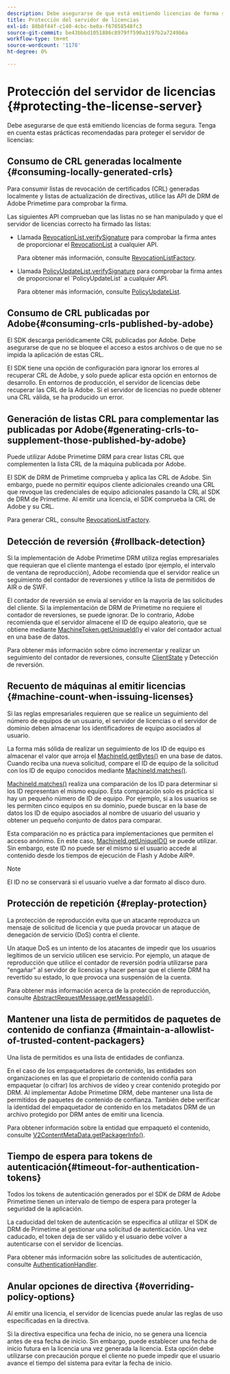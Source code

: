 ```yaml
---
description: Debe asegurarse de que está emitiendo licencias de forma segura. Tenga en cuenta estas prácticas recomendadas para proteger el servidor de licencias
title: Protección del servidor de licencias
exl-id: 88b8f44f-c140-4cbc-be0a-f67058548fc3
source-git-commit: be43bbbd1051886c8979ff590a3197b2a7249b6a
workflow-type: tm+mt
source-wordcount: '1178'
ht-degree: 0%

---
```


# Protección del servidor de licencias {#protecting-the-license-server}

Debe asegurarse de que está emitiendo licencias de forma segura. Tenga en cuenta estas prácticas recomendadas para proteger el servidor de licencias:

## Consumo de CRL generadas localmente {#consuming-locally-generated-crls}

Para consumir listas de revocación de certificados (CRL) generadas localmente y listas de actualización de directivas, utilice las API de DRM de Adobe Primetime para comprobar la firma.

Las siguientes API comprueban que las listas no se han manipulado y que el servidor de licencias correcto ha firmado las listas:

* Llamada [RevocationList.verifySignature](https://help.adobe.com/en_US/primetime/api/drm-apis/server/javadocs-flashaccess-pro/com/adobe/flashaccess/sdk/revocation/RevocationList.html#verifySignature(java.security.cert.X509Certificate)) para comprobar la firma antes de proporcionar el [RevocationList](https://help.adobe.com/en_US/primetime/api/drm-apis/server/javadocs-flashaccess-pro/com/adobe/flashaccess/sdk/revocation/RevocationList.html) a cualquier API.

   Para obtener más información, consulte [RevocationListFactory](https://help.adobe.com/en_US/primetime/api/drm-apis/server/javadocs-flashaccess-pro/com/adobe/flashaccess/sdk/revocation/RevocationListFactory.html).

* Llamada [PolicyUpdateList.verifySignature](https://help.adobe.com/en_US/primetime/api/drm-apis/server/javadocs-flashaccess-pro/com/adobe/flashaccess/sdk/policyupdate/PolicyUpdateList.html#verifySignature(java.security.cert.X509Certificate)) para comprobar la firma antes de proporcionar el `PolicyUpdateList` a cualquier API.

   Para obtener más información, consulte [PolicyUpdateList](https://help.adobe.com/en_US/primetime/api/drm-apis/server/javadocs-flashaccess-pro/com/adobe/flashaccess/sdk/policyupdate/PolicyUpdateList.html).

## Consumo de CRL publicadas por Adobe{#consuming-crls-published-by-adobe}

El SDK descarga periódicamente CRL publicadas por Adobe. Debe asegurarse de que no se bloquee el acceso a estos archivos o de que no se impida la aplicación de estas CRL.

El SDK tiene una opción de configuración para ignorar los errores al recuperar CRL de Adobe, y solo puede aplicar esta opción en entornos de desarrollo. En entornos de producción, el servidor de licencias debe recuperar las CRL de la Adobe. Si el servidor de licencias no puede obtener una CRL válida, se ha producido un error.

## Generación de listas CRL para complementar las publicadas por Adobe{#generating-crls-to-supplement-those-published-by-adobe}

Puede utilizar Adobe Primetime DRM para crear listas CRL que complementen la lista CRL de la máquina publicada por Adobe.

El SDK de DRM de Primetime comprueba y aplica las CRL de Adobe. Sin embargo, puede no permitir equipos cliente adicionales creando una CRL que revoque las credenciales de equipo adicionales pasando la CRL al SDK de DRM de Primetime. Al emitir una licencia, el SDK comprueba la CRL de Adobe y su CRL.

Para generar CRL, consulte [RevocationListFactory](https://help.adobe.com/en_US/primetime/api/drm-apis/server/javadocs-flashaccess-pro/com/adobe/flashaccess/sdk/revocation/RevocationListFactory.html).

## Detección de reversión {#rollback-detection}

Si la implementación de Adobe Primetime DRM utiliza reglas empresariales que requieran que el cliente mantenga el estado (por ejemplo, el intervalo de ventana de reproducción), Adobe recomienda que el servidor realice un seguimiento del contador de reversiones y utilice la lista de permitidos de AIR o de SWF.

El contador de reversión se envía al servidor en la mayoría de las solicitudes del cliente. Si la implementación de DRM de Primetime no requiere el contador de reversiones, se puede ignorar. De lo contrario, Adobe recomienda que el servidor almacene el ID de equipo aleatorio, que se obtiene mediante [MachineToken.getUniqueId()](https://help.adobe.com/en_US/primetime/api/drm-apis/server/javadocs-flashaccess-pro/com/adobe/flashaccess/sdk/cert/MachineId.html#getUniqueId())y el valor del contador actual en una base de datos.

Para obtener más información sobre cómo incrementar y realizar un seguimiento del contador de reversiones, consulte [ClientState](https://help.adobe.com/en_US/primetime/api/drm-apis/server/javadocs-flashaccess-pro/com/adobe/flashaccess/sdk/protocol/ClientState.html) y Detección de reversión.

## Recuento de máquinas al emitir licencias {#machine-count-when-issuing-licenses}

Si las reglas empresariales requieren que se realice un seguimiento del número de equipos de un usuario, el servidor de licencias o el servidor de dominio deben almacenar los identificadores de equipo asociados al usuario.

La forma más sólida de realizar un seguimiento de los ID de equipo es almacenar el valor que arroja el [MachineId.getBytes()](https://help.adobe.com/en_US/primetime/api/drm-apis/server/javadocs-flashaccess-pro/com/adobe/flashaccess/sdk/cert/MachineId.html#getBytes()) en una base de datos. Cuando reciba una nueva solicitud, compare el ID de equipo de la solicitud con los ID de equipo conocidos mediante [MachineId.matches()](https://help.adobe.com/en_US/primetime/api/drm-apis/server/javadocs-flashaccess-pro/com/adobe/flashaccess/sdk/cert/MachineId.html#matches(com.adobe.flashaccess.sdk.cert.MachineId)).

[MachineId.matches()](https://help.adobe.com/en_US/primetime/api/drm-apis/server/javadocs-flashaccess-pro/com/adobe/flashaccess/sdk/cert/MachineId.html#matches(com.adobe.flashaccess.sdk.cert.MachineId)) realiza una comparación de los ID para determinar si los ID representan el mismo equipo. Esta comparación solo es práctica si hay un pequeño número de ID de equipo. Por ejemplo, si a los usuarios se les permiten cinco equipos en su dominio, puede buscar en la base de datos los ID de equipo asociados al nombre de usuario del usuario y obtener un pequeño conjunto de datos para comparar.

Esta comparación no es práctica para implementaciones que permiten el acceso anónimo. En este caso, [MachineId.getUniqueID()](https://help.adobe.com/en_US/primetime/api/drm-apis/server/javadocs-flashaccess-pro/com/adobe/flashaccess/sdk/cert/MachineId.html#getUniqueId()) se puede utilizar. Sin embargo, este ID no puede ser el mismo si el usuario accede al contenido desde los tiempos de ejecución de Flash y Adobe AIR®.

>[!NOTE]
>
>El ID no se conservará si el usuario vuelve a dar formato al disco duro.

## Protección de repetición {#replay-protection}

La protección de reproducción evita que un atacante reproduzca un mensaje de solicitud de licencia y que pueda provocar un ataque de denegación de servicio (DoS) contra el cliente.

Un ataque DoS es un intento de los atacantes de impedir que los usuarios legítimos de un servicio utilicen ese servicio. Por ejemplo, un ataque de reproducción que utilice el contador de reversión podría utilizarse para &quot;engañar&quot; al servidor de licencias y hacer pensar que el cliente DRM ha revertido su estado, lo que provoca una suspensión de la cuenta.

Para obtener más información acerca de la protección de reproducción, consulte [ AbstractRequestMessage.getMessageId()](https://help.adobe.com/en_US/primetime/api/drm-apis/server/javadocs-flashaccess-pro/com/adobe/flashaccess/sdk/protocol/AbstractRequestMessage.html#getMessageId()).

## Mantener una lista de permitidos de paquetes de contenido de confianza {#maintain-a-allowlist-of-trusted-content-packagers}

Una lista de permitidos es una lista de entidades de confianza.

En el caso de los empaquetadores de contenido, las entidades son organizaciones en las que el propietario de contenido confía para empaquetar (o cifrar) los archivos de vídeo y crear contenido protegido por DRM. Al implementar Adobe Primetime DRM, debe mantener una lista de permitidos de paquetes de contenido de confianza. También debe verificar la identidad del empaquetador de contenido en los metadatos DRM de un archivo protegido por DRM antes de emitir una licencia.

Para obtener información sobre la entidad que empaquetó el contenido, consulte [V2ContentMetaData.getPackagerInfo()](https://help.adobe.com/en_US/primetime/api/drm-apis/server/javadocs-flashaccess-pro/com/adobe/flashaccess/sdk/media/drm/keys/v2/V2ContentMetaData.html#getPackagerInfo()).

## Tiempo de espera para tokens de autenticación{#timeout-for-authentication-tokens}

Todos los tokens de autenticación generados por el SDK de DRM de Adobe Primetime tienen un intervalo de tiempo de espera para proteger la seguridad de la aplicación.

La caducidad del token de autenticación se especifica al utilizar el SDK de DRM de Primetime al gestionar una solicitud de autenticación. Una vez caducado, el token deja de ser válido y el usuario debe volver a autenticarse con el servidor de licencias.

Para obtener más información sobre las solicitudes de autenticación, consulte [AuthenticationHandler](https://help.adobe.com/en_US/primetime/api/drm-apis/server/javadocs-flashaccess-pro/com/adobe/flashaccess/sdk/protocol/authentication/AuthenticationHandler.html).

## Anular opciones de directiva {#overriding-policy-options}

Al emitir una licencia, el servidor de licencias puede anular las reglas de uso especificadas en la directiva.

Si la directiva especifica una fecha de inicio, no se genera una licencia antes de esa fecha de inicio. Sin embargo, puede establecer una fecha de inicio futura en la licencia una vez generada la licencia. Esta opción debe utilizarse con precaución porque el cliente no puede impedir que el usuario avance el tiempo del sistema para evitar la fecha de inicio.
